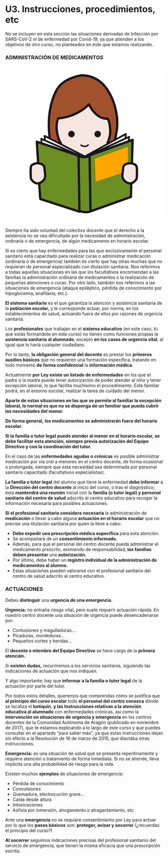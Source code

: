 # U3. Instrucciones, procedimientos, etc

No se incluyen en esta sección las situaciones derivadas de Infección por SARS-CoV-2 ni de enfermedad por Covid-19, ya que atienden a los objetivos de otro curso, no planteados en éste que estamos realizando.
### **ADMINISTRACIÓN DE MEDICAMENTOS**


![Fig.4.9. Lectura. Sergio Palao. ARASAAC. CC BY-NC-SA](img/M4_9.png)


Siempre ha sido voluntad del colectivo docente que el derecho a la asistencia no se vea dificultado por la necesidad de administración, ordinaria o de emergencia, de algún medicamento en horario escolar.

Sí es cierto que hay enfermedades para las que exclusivamente el personal sanitario está capacitado para realizar curas o administrar medicación (ordinaria o de emergencia) también es cierto que hay otras muchas que no requieren de personal especializado con titulación sanitaria. Nos referimos a todas aquellas situaciones en las que los facultativos encomiendan a las familias la administración ordinaria de medicamentos o la realización de pequeñas atenciones o curas. Por otro lado, también nos referimos a las situaciones de emergencia (ataque epiléptico, pérdida de conocimiento por hipoglucemia, anafilaxia, etc.).

**El sistema sanitario** es el que garantiza la atención y asistencia sanitaria de la **población escolar,** y le corresponde actuar, por norma, en los establecimientos de salud, actuando fuera de ellos por razones de urgencia sanitaria.

Los **profesionales** que trabajan en el **sistema educativo** (en este caso, tú que estás formándote en este curso) no tienen como funciones propias la **asistencia sanitaria al alumnado**, excepto **en los casos de urgencia vital**, al igual que lo haría cualquier ciudadano.

Por lo tanto, **la obligación general del docente** es prestar los **primeros auxilios básicos** que no requieren una formación específica, tratando en todo momento **de forma confidencial** la **información médica.**

Actualmente **por Ley existe un listado de enfermedades**  en los que el padre o la madre puede tener autorización de poder atender al niño y tener excepción laboral, lo que facilita muchísimo el procedimiento. Este familiar podrá, en el entorno escolar, realizar la tarea de cuidado del menor.

**Aparte de estas situaciones en las que se permite al familiar la excepción laboral, lo normal es que no se disponga de un familiar que pueda cubrir las necesidades del menor.**

**De forma general,** **los medicamentos se administrarán fuera del horario escolar.**

**Si la familia o tutor legal** **puede atender al menor en el horario escolar, se debe facilitar esta atención, siempre previa autorización del Equipo Directivo y con la coordinación del tutor.**

  

En el caso de las **enfermedades agudas o crónicas** es posible administrar medicación por vía oral a menores en el centro docente, de forma ocasional o prolongada, siempre que esta necesidad sea determinada por personal sanitario capacitado (facultativos especialistas).

**La familia o tutor legal** del alumno que tiene la enfermedad **debe informar** a la **Dirección del centro docente** al inicio del curso, o tras el diagnóstico; ésta **mantendrá una reunión** inicial con la **familia (o tutor legal) y personal sanitario del centro de salud** adscrito al centro educativo para recoger la información necesaria para posibles actuaciones.

**Si el profesional sanitario considera**  **necesaria** la administración de **medicación** o llevar a cabo alguna **actuación en el horario escolar** que no precise una titulación sanitaria por quien la lleve a cabo:

*   **Debe expedir una prescripción médica específica** para esta atención.
*   Se acompañará de un **consentimiento informado.**
*   Además, para que el personal del centro docente pueda administrar el medicamento prescrito, eximiendo de responsabilidad, **las familias deben presentar** una **autorización.**
*   Por último, debe haber un **registro individual de la administración de medicamentos al alumno.**
*   Estas situaciones pueden valorarse con el profesional sanitario del centro de salud adscrito al centro educativo.

### ACTUACIONES

Debes **distinguir** una **urgencia de una emergencia.**

**Urgencia:** no entraña riesgo vital, pero suele requerir actuación rápida. En nuestro centro docente una situación de urgencia puede desencadenarse por:

*   Contusiones y magulladuras...
*   Picaduras, mordeduras...
*   Pequeños cortes y heridas...

El **docente o miembro del Equipo Directivo** se hace cargo de la **primera atención.**

Si **existen dudas,** recurriremos a los servicios sanitaros, siguiendo las indicaciones de actuación que nos indiquen.

Y algo importante: hay que **informar a la familia o tutor legal** de la actuación por parte del tutor.

Por todos estos detalles, queremos que comprendas cómo se justifica que **al principio del curso escolar** todo **el personal del centro conozca** dónde se localiza el **botiquín**, **y las Instrucciones relativas a la atención educativa al alumnado** con enfermedades crónicas, así como la **intervención en situaciones de urgencia y emergencia** en los centros docentes de la Comunidad Autónoma de Aragón (publicado en noviembre de 2017), que te estamos explicando a lo largo de este curso y que puedes consultar en el apartado “para saber más”, ya que estas instrucciones dejan sin efecto a la Resolución de 16 de marzo de 2015, que diactaba otras instrucciones.

**Emergencia:** es una situación de salud que se presenta repentinamente y requiere atención o tratamiento de forma inmediata. Si no se atiende, lleva implícita una alta probabilidad de riesgo para la vida.

Existen muchos **ejemplos** de situaciones de emergencia:

*   Pérdida de conocimiento
*   Convulsiones
*   Quemadura, electrocución grave...
*   Caída desde altura
*   Intoxicaciones
*   Asfixia por inmersión, ahogamiento o atragantamiento, etc

Ante una **emergencia** no se requiere consentimiento por Ley para actuar por lo que los **pasos básicos** son: **proteger, avisar y socorrer** (¿recuerdas el principio del curso?)

**Al socorrer** seguimos indicaciones precisas del profesional sanitariio del servicio de emergencia, que tienen la misma eficacia que una prescripción escrita.

